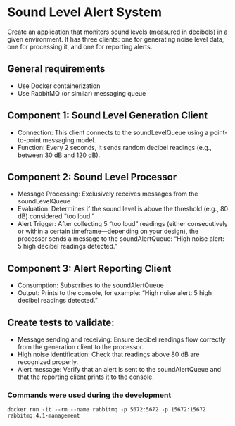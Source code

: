 # Sound Level Alert System

Create an application that monitors sound levels (measured in decibels) in a given environment. It has three clients: one for generating noise level data, one for processing it, and one for reporting alerts.

## General requirements
- Use Docker containerization
- Use RabbitMQ (or similar) messaging queue


## Component 1: Sound Level Generation Client
- Connection: This client connects to the soundLevelQueue using a point-to-point messaging model.
- Function: Every 2 seconds, it sends random decibel readings (e.g., between 30 dB and 120 dB).

## Component 2: Sound Level Processor
- Message Processing: Exclusively receives messages from the soundLevelQueue
- Evaluation: Determines if the sound level is above the threshold (e.g., 80 dB) considered “too loud.”
- Alert Trigger: After collecting 5 “too loud” readings (either consecutively or within a certain timeframe—depending on your design), the processor sends a message to the soundAlertQueue: “High noise alert: 5 high decibel readings detected.”

## Component 3: Alert Reporting Client
- Consumption: Subscribes to the soundAlertQueue
- Output: Prints to the console, for example: “High noise alert: 5 high decibel readings detected.”

## Create tests to validate:
- Message sending and receiving: Ensure decibel readings flow correctly from the generation client to the processor.
- High noise identification: Check that readings above 80 dB are recognized properly.
- Alert message: Verify that an alert is sent to the soundAlertQueue and that the reporting client prints it to the console.


### Commands were used during the development
`docker run -it --rm --name rabbitmq -p 5672:5672 -p 15672:15672 rabbitmq:4.1-management`
